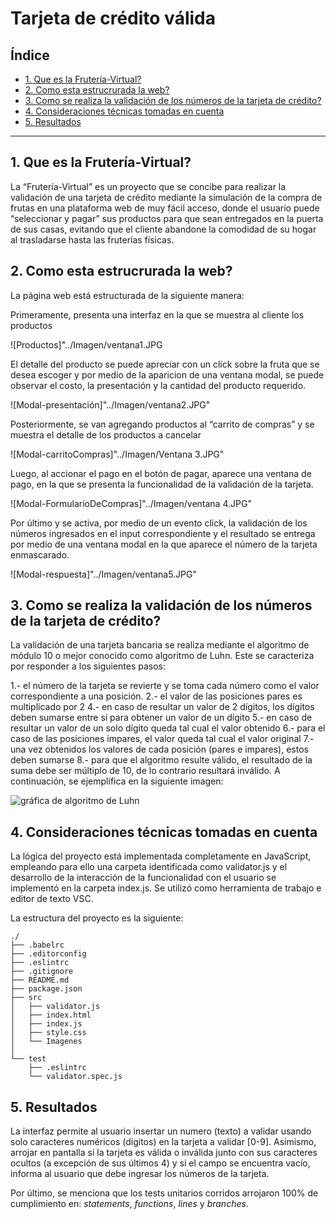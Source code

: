 # Tarjeta de crédito válida

## Índice

* [1. Que es la Frutería-Virtual?](#1-Frutería-Virtual)
* [2. Como esta estrucrurada la web?](#2-Como-esta-estructurada-la-web?)
* [3. Como se realiza la validación de los números de la tarjeta de crédito?](#3-Como-se-realiza-la-validación-de-los-números-de-la-tarjeta-de-crédito?)
* [4. Consideraciones técnicas tomadas en cuenta](#4-consideraciones-técnicas-tomadas-en-cuenta)
* [5. Resultados](#5-Resultados)


***

## 1. Que es la Frutería-Virtual?

La “Frutería-Virtual” es un proyecto que se concibe para realizar la validación de una tarjeta de crédito
mediante la simulación de la compra de frutas en una plataforma web de muy fácil acceso, donde el usuario puede 
“seleccionar y pagar” sus productos para que sean entregados en la puerta de sus casas, evitando que el cliente 
abandone la comodidad de su hogar al trasladarse hasta las fruterías físicas.

## 2. Como esta estrucrurada la web?

La página web está estructurada de la siguiente manera:  

Primeramente, presenta una interfaz en la que se muestra al cliente los productos

![Productos]"../Imagen/ventana1.JPG

El detalle del producto se puede apreciar con un click sobre la fruta que se desea escoger y por medio de la aparicion de una ventana modal, se puede observar el costo, la presentación y la cantidad del producto requerido.

![Modal-presentación]"../Imagen/ventana2.JPG"

Posteriormente, se van agregando productos al “carrito de compras” y se muestra el detalle de los productos a cancelar 

![Modal-carritoCompras]"../Imagen/Ventana 3.JPG"

Luego, al accionar el pago en el botón de pagar, aparece una ventana de pago, en la que se presenta la funcionalidad de la validación de la tarjeta.

![Modal-FormularioDeCompras]"../Imagen/ventana 4.JPG"


Por último y se activa, por medio de un evento click, la validación de los números ingresados en el input correspondiente y el resultado se entrega por medio de una ventana modal en la que aparece el número de la tarjeta enmascarado. 

![Modal-respuesta]"../Imagen/ventana5.JPG"

## 3. Como se realiza la validación de los números de la tarjeta de crédito?

La validación de una tarjeta bancaria se realiza mediante el algoritmo de módulo 10 o mejor conocido como algoritmo de Luhn. Este se caracteriza por responder a los siguientes pasos: 


1.- el número de la tarjeta se revierte y se toma cada número como el valor correspondiente a una posición.
2.- el valor de las posiciones pares es multiplicado por 2
4.- en caso de resultar un valor de 2 dígitos, los dígitos deben sumarse entre sí para obtener un valor de un dígito
5.- en caso de resultar un valor de un solo dígito queda tal cual el valor obtenido
6.- para el caso de las posiciones impares, el valor queda tal cual el valor original
7.- una vez obtenidos los valores de cada posición (pares e impares), estos deben sumarse
8.- para que el algoritmo resulte válido, el resultado de la suma debe ser múltiplo de 10, de lo contrario resultará inválido.
A continuación, se ejemplifica en la siguiente imagen: 


![gráfica de algoritmo de Luhn](https://user-images.githubusercontent.com/12631491/217016579-865679e0-0949-4afd-b13f-d2ebba7a0c54.png)


## 4. Consideraciones técnicas tomadas en cuenta

La lógica del proyecto está implementada completamente en JavaScript, empleando para ello una carpeta identificada como validator.js y el desarrollo de la interacción de la funcionalidad con el usuario se implementó en la carpeta index.js. Se utilizó como herramienta de trabajo e editor de texto VSC.

La estructura del proyecto es la siguiente:

```text
./
├── .babelrc
├── .editorconfig
├── .eslintrc
├── .gitignore
├── README.md
├── package.json
├── src
│   ├── validator.js
│   ├── index.html
│   ├── index.js
│   ├── style.css
│   └── Imagenes
│
└── test
    ├── .eslintrc
    └── validator.spec.js
```
## 5. Resultados

La interfaz permite al usuario insertar un numero (texto) a validar usando solo caracteres numéricos (dígitos) en la tarjeta a validar [0-9]. Asimismo, arrojar en pantalla si la tarjeta es válida o inválida junto con sus caracteres ocultos (a excepción de sus últimos 4) y si el campo se encuentra vacío, informa al usuario que debe ingresar los números de la tarjeta.

Por último, se menciona que los tests unitarios corridos arrojaron 100% de cumplimiento en: _statements_, _functions_, _lines_ y  _branches_.

